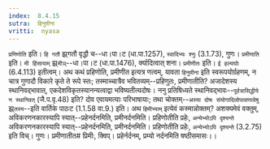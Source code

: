 ```yaml
---
index:  8.4.15
sutra:  हिनुमीना
vritti:  nyasa
---
```


`प्रणिणोति` इति। `हि गतौ` झ्र्गतौ वृद्धौ च--धा।पा।ट (धा.पा.1257), `स्वादिभ्यः श्नुः` (3.1.73), गुणः। `प्रमीणाति` इति। `मी हिंसायाम्` झ्र्`मीञ्`--धा।पा।ट (धा.पा.1476), र्क्यादित्वात् शना। `प्रमीणीतः` इति। `ई हल्यघोः` (6.4.113) इतीत्वम्। अथ कथं प्रहिणोति, प्रमीणीत इत्यत्र णत्वम्, यावता `हिनुमीना` इति स्वरूपयोर्ग्रहणम्, न चात्र गुणादौ विकारे कृते ते रूपे स्तः; तस्माच्चात्रैव भवितव्यम्--प्रहिणुतः, प्रमीणातीति? अजादेशस्य स्थानिवद्भावात्, एकदेशविकृतस्यानन्यत्वाद्वा भविष्यतीत्यदोषः। ननु प्रतिषिध्यते स्थानिवद्भावः--`पूर्वत्रासिद्धीये न स्थानिवत्` (जै.प.वृ.48) इति? दोव एवायमत्याः परिभाषायाः; तथा चोक्तम्--`अस्या दोषः संयोगादिलोपत्वणत्वेषु` झ्र्`तस्य`--इति वार्तिके पाठःट (1.1.58 वा.9.) इति। अथ `हिमीभ्याम्` इत्येवं कस्मान्नोक्तम्? अशक्यमेवं वक्तुम्, अविकरणनकारस्यापि स्यात्--प्रहेनर्दनमिति, प्रमीनर्दनमिति। प्रहिणोतीति प्रहेः, `अन्येभ्योऽपि दृश्यन्ते` अविकरणनकारस्यापि स्यात्--प्रहेनर्दनमिति, प्रमीनर्दनमिति। प्रहिणोतीति प्रहेः, `अन्येभ्योऽपि दृश्यन्ते` (3.2.75) इति विच्। गुणः। प्रमीणातीत# प्रिमीः, क्विप्। प्रहेर्नर्दनम्, प्रम्यो नर्दनमिति षष्ठीसमासः।।

